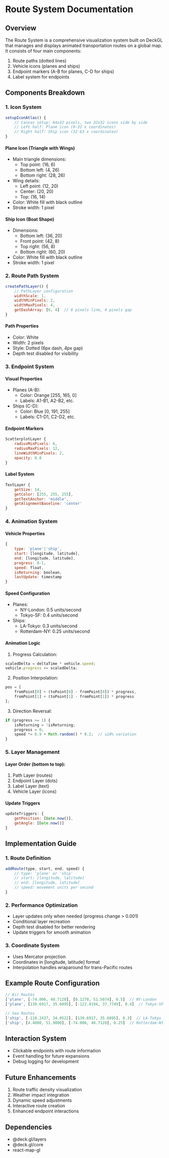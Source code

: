 # Route System Documentation

## Overview
The Route System is a comprehensive visualization system built on DeckGL that manages and displays animated transportation routes on a global map. It consists of four main components:
1. Route paths (dotted lines)
2. Vehicle icons (planes and ships)
3. Endpoint markers (A-B for planes, C-D for ships)
4. Label system for endpoints

## Components Breakdown

### 1. Icon System
```javascript
setupIconAtlas() {
    // Canvas setup: 64x32 pixels, two 32x32 icons side by side
    // Left half: Plane icon (0-31 x coordinates)
    // Right half: Ship icon (32-63 x coordinates)
}
```

#### Plane Icon (Triangle with Wings)
- Main triangle dimensions:
  - Top point: (16, 6)
  - Bottom left: (4, 26)
  - Bottom right: (28, 26)
- Wing details:
  - Left point: (12, 20)
  - Center: (20, 20)
  - Top: (16, 14)
- Color: White fill with black outline
- Stroke width: 1 pixel

#### Ship Icon (Boat Shape)
- Dimensions:
  - Bottom left: (36, 20)
  - Front point: (42, 8)
  - Top right: (56, 8)
  - Bottom right: (60, 20)
- Color: White fill with black outline
- Stroke width: 1 pixel

### 2. Route Path System
```javascript
createPathLayer() {
    // PathLayer configuration
    widthScale: 1,
    widthMinPixels: 2,
    widthMaxPixels: 4,
    getDashArray: [6, 4]  // 6 pixels line, 4 pixels gap
}
```

#### Path Properties
- Color: White
- Width: 2 pixels
- Style: Dotted (6px dash, 4px gap)
- Depth test disabled for visibility

### 3. Endpoint System

#### Visual Properties
- Planes (A-B):
  - Color: Orange [255, 165, 0]
  - Labels: A1-B1, A2-B2, etc.
- Ships (C-D):
  - Color: Blue [0, 191, 255]
  - Labels: C1-D1, C2-D2, etc.

#### Endpoint Markers
```javascript
ScatterplotLayer {
    radiusMinPixels: 6,
    radiusMaxPixels: 12,
    lineWidthMinPixels: 2,
    opacity: 0.8
}
```

#### Label System
```javascript
TextLayer {
    getSize: 14,
    getColor: [255, 255, 255],
    getTextAnchor: 'middle',
    getAlignmentBaseline: 'center'
}
```

### 4. Animation System

#### Vehicle Properties
```javascript
{
    type: 'plane'|'ship',
    start: [longitude, latitude],
    end: [longitude, latitude],
    progress: 0-1,
    speed: float,
    isReturning: boolean,
    lastUpdate: timestamp
}
```

#### Speed Configuration
- Planes:
  - NY-London: 0.5 units/second
  - Tokyo-SF: 0.4 units/second
- Ships:
  - LA-Tokyo: 0.3 units/second
  - Rotterdam-NY: 0.25 units/second

#### Animation Logic
1. Progress Calculation:
```javascript
scaledDelta = deltaTime * vehicle.speed;
vehicle.progress += scaledDelta;
```

2. Position Interpolation:
```javascript
pos = [
    fromPoint[0] + (toPoint[0] - fromPoint[0]) * progress,
    fromPoint[1] + (toPoint[1] - fromPoint[1]) * progress
];
```

3. Direction Reversal:
```javascript
if (progress >= 1) {
    isReturning = !isReturning;
    progress = 0;
    speed *= 0.9 + Math.random() * 0.2;  // ±10% variation
}
```

### 5. Layer Management

#### Layer Order (bottom to top):
1. Path Layer (routes)
2. Endpoint Layer (dots)
3. Label Layer (text)
4. Vehicle Layer (icons)

#### Update Triggers
```javascript
updateTriggers: {
    getPosition: [Date.now()],
    getAngle: [Date.now()]
}
```

## Implementation Guide

### 1. Route Definition
```javascript
addRoute(type, start, end, speed) {
    // type: 'plane' or 'ship'
    // start: [longitude, latitude]
    // end: [longitude, latitude]
    // speed: movement units per second
}
```

### 2. Performance Optimization
- Layer updates only when needed (progress change > 0.001)
- Conditional layer recreation
- Depth test disabled for better rendering
- Update triggers for smooth animation

### 3. Coordinate System
- Uses Mercator projection
- Coordinates in [longitude, latitude] format
- Interpolation handles wraparound for trans-Pacific routes

## Example Route Configuration
```javascript
// Air Routes
['plane', [-74.006, 40.7128], [0.1278, 51.5074], 0.5]  // NY-London
['plane', [139.6917, 35.6895], [-122.4194, 37.7749], 0.4]  // Tokyo-SF

// Sea Routes
['ship', [-118.2437, 34.0522], [139.6917, 35.6895], 0.3]  // LA-Tokyo
['ship', [4.4000, 51.9000], [-74.006, 40.7128], 0.25]  // Rotterdam-NY
```

## Interaction System
- Clickable endpoints with route information
- Event handling for future expansions
- Debug logging for development

## Future Enhancements
1. Route traffic density visualization
2. Weather impact integration
3. Dynamic speed adjustments
4. Interactive route creation
5. Enhanced endpoint interactions

## Dependencies
- @deck.gl/layers
- @deck.gl/core
- react-map-gl 
